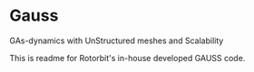 # Gauss
GAs-dynamics with UnStructured meshes and Scalability

This is readme for Rotorbit's in-house developed GAUSS code.
